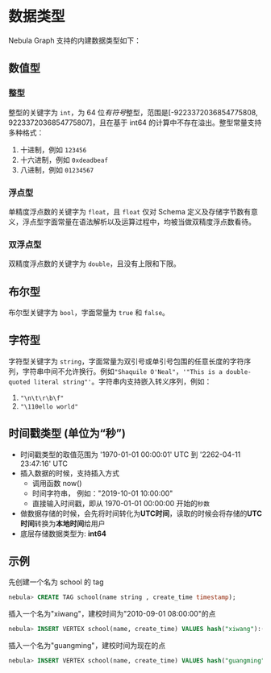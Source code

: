 # 数据类型

Nebula Graph 支持的内建数据类型如下：

## 数值型

### 整型

整型的关键字为 `int`，为 64 位*有符号*整型，范围是[-9223372036854775808, 9223372036854775807]，且在基于 int64 的计算中不存在溢出。整型常量支持多种格式：

  1. 十进制，例如 `123456`
  1. 十六进制，例如 `0xdeadbeaf`
  1. 八进制，例如 `01234567`

### 浮点型

单精度浮点数的关键字为 `float`，且 `float` 仅对 Schema 定义及存储字节数有意义，浮点型字面常量在语法解析以及运算过程中，均被当做双精度浮点数看待。

### 双浮点型

双精度浮点数的关键字为 `double`，且没有上限和下限。

## 布尔型

布尔型关键字为 `bool`，字面常量为 `true` 和 `false`。

## 字符型

字符型关键字为 `string`，字面常量为双引号或单引号包围的任意长度的字符序列，字符串中间不允许换行。例如`"Shaquile O'Neal"`，`'"This is a double-quoted literal string"'`。字符串内支持嵌入转义序列，例如：

  1. `"\n\t\r\b\f"`
  1. `"\110ello world"`

## 时间戳类型 (单位为“秒”)

- 时间戳类型的取值范围为 '1970-01-01 00:00:01' UTC  到  '2262-04-11 23:47:16' UTC
- 插入数据的时候，支持插入方式
  - 调用函数 now()
  - 时间字符串， 例如："2019-10-01 10:00:00"
  - 直接输入时间戳，即从 1970-01-01 00:00:00 开始的`秒数`
- 做数据存储的时候，会先将时间转化为**UTC时间**，读取的时候会将存储的**UTC时间**转换为**本地时间**给用户
- 底层存储数据类型为: **int64**

## 示例

先创建一个名为 school 的 tag

```sql
nebula> CREATE TAG school(name string , create_time timestamp);
```

插入一个名为"xiwang"，建校时间为"2010-09-01 08:00:00"的点

```sql
nebula> INSERT VERTEX school(name, create_time) VALUES hash("xiwang"):("xiwang", "2010-09-01 08:00:00")
```

插入一个名为"guangming"，建校时间为现在的点

```sql
nebula> INSERT VERTEX school(name, create_time) VALUES hash("guangming"):("guangming", now())
```
